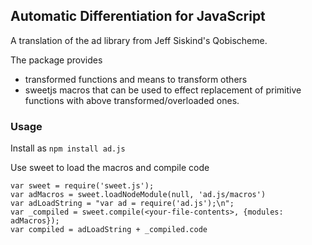 ## Automatic Differentiation for JavaScript

A translation of the ad library from Jeff Siskind's Qobischeme.

The package provides
- transformed functions and means to transform others
- sweetjs macros that can be used to effect replacement of primitive functions
with above transformed/overloaded ones.

### Usage

Install as `npm install ad.js`

Use sweet to load the macros and compile code
```
var sweet = require('sweet.js');
var adMacros = sweet.loadNodeModule(null, 'ad.js/macros')
var adLoadString = "var ad = require('ad.js');\n";
var _compiled = sweet.compile(<your-file-contents>, {modules: adMacros});
var compiled = adLoadString + _compiled.code
```
